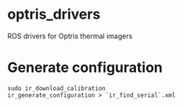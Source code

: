 optris_drivers
==============

ROS drivers for Optris thermal imagers


# Generate configuration

```
sudo ir_download_calibration
ir_generate_configuration > `ir_find_serial`.xml

```
